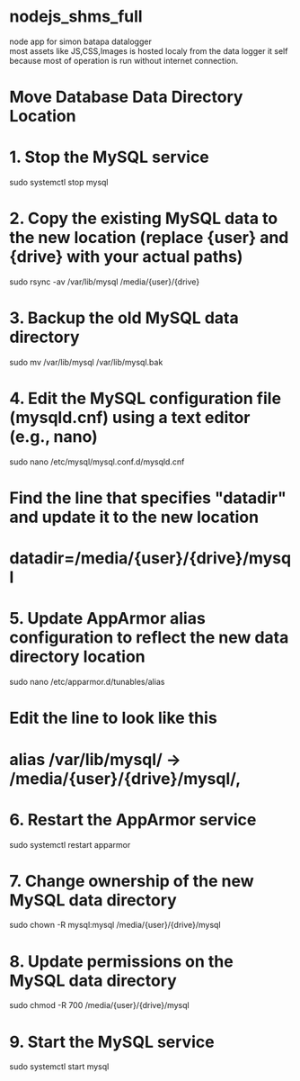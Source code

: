 # nodejs_shms_full
node app for simon batapa datalogger <br>
most assets like JS,CSS,Images is hosted localy from the data logger it self because most of operation is run without internet connection. 

# Move Database Data Directory Location

# 1. Stop the MySQL service
sudo systemctl stop mysql

# 2. Copy the existing MySQL data to the new location (replace {user} and {drive} with your actual paths)
sudo rsync -av /var/lib/mysql /media/{user}/{drive}

# 3. Backup the old MySQL data directory
sudo mv /var/lib/mysql /var/lib/mysql.bak

# 4. Edit the MySQL configuration file (mysqld.cnf) using a text editor (e.g., nano)
sudo nano /etc/mysql/mysql.conf.d/mysqld.cnf

# Find the line that specifies "datadir" and update it to the new location
# datadir=/media/{user}/{drive}/mysql

# 5. Update AppArmor alias configuration to reflect the new data directory location
sudo nano /etc/apparmor.d/tunables/alias

# Edit the line to look like this
# alias /var/lib/mysql/ -> /media/{user}/{drive}/mysql/,

# 6. Restart the AppArmor service
sudo systemctl restart apparmor

# 7. Change ownership of the new MySQL data directory
sudo chown -R mysql:mysql /media/{user}/{drive}/mysql

# 8. Update permissions on the MySQL data directory
sudo chmod -R 700 /media/{user}/{drive}/mysql

# 9. Start the MySQL service
sudo systemctl start mysql
